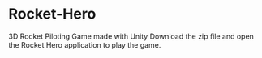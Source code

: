 # Rocket-Hero
3D Rocket Piloting Game made with Unity
Download the zip file and open the Rocket Hero application to play the game.
